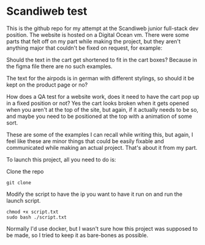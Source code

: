 # Scandiweb test

This is the github repo for my attempt at the Scandiweb junior full-stack dev position. The website is hosted on a Digital Ocean vm. There were some parts that felt off on my part while making the project, but they aren't anything major that couldn't be fixed on request, for example:

Should the text in the cart get shortened to fit in the cart boxes? Because in the figma file there are no such examples.

The text for the airpods is in german with different stylings, so should it be kept on the product page or no?

How does a QA test for a website work, does it need to have the cart pop up in a fixed position or not? Yes the cart looks broken when it gets opened when you aren't at the top of the site, but again, if it actually needs to be so, and maybe you need to be positioned at the top with a animation of some sort.

These are some of the examples I can recall while writing this, but again, I feel like these are minor things that could be easily fixable and communicated while making an actual project. That's about it from my part.

To launch this project, all you need to do is:

Clone the repo

```
git clone
```

Modify the script to have the ip you want to have it run on and run the launch script.

```
chmod +x script.txt 
sudo bash ./script.txt
```
Normally I'd use docker, but I wasn't sure how this project was supposed to be made, so I tried to keep it as bare-bones as possible.

